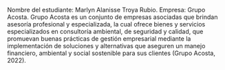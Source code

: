 Nombre del estudiante: Marlyn Alanisse Troya Rubio. Empresa: Grupo Acosta. Grupo Acosta es un conjunto de empresas asociadas que brindan asesoría profesional y especializada, la cual ofrece bienes y servicios especializados en consultoría ambiental, de seguridad y calidad, que promuevan buenas prácticas de gestión empresarial mediante la implementación de soluciones y alternativas que aseguren un manejo financiero, ambiental y social sostenible para sus clientes (Grupo Acosta, 2022). 

